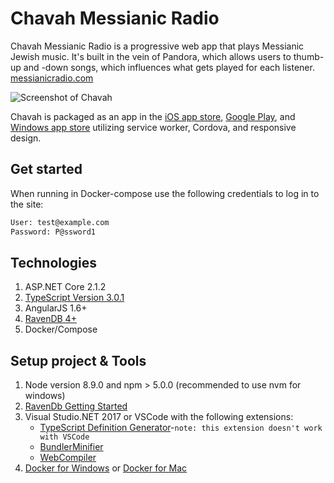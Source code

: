 # Chavah Messianic Radio

Chavah Messianic Radio is a progressive web app that plays Messianic Jewish music. It's built in the vein of Pandora, which allows users to thumb-up and -down songs, which influences what gets played for each listener.
[messianicradio.com](https://messianicradio.com)

![Screenshot of Chavah](https://chavah.b-cdn.net/chavah-github.jpg "Chavah Screenshot")

Chavah is packaged as an app in the [iOS app store](https://itunes.apple.com/us/app/chavah-messianic-radio/id1361894819?platform=ipad&preserveScrollPosition=true), [Google Play](https://play.google.com/store/apps/details?id=com.messianicradio&hl=en), and [Windows app store](https://www.microsoft.com/en-us/store/p/chavah/9nhkjb6lpptv) utilizing service worker, Cordova, and responsive design.

## Get started

When running in Docker-compose use the following credentials to log in to the site:

```cmd
User: test@example.com
Password: P@ssword1
```

## Technologies

1. ASP.NET Core 2.1.2
2. [TypeScript Version 3.0.1](http://download.microsoft.com/download/7/0/A/70A6AC0E-8934-4396-A43E-445059F430EA/3.0.1-TS-release-dev14update3-20180725.1/TypeScript_SDK.exe)
3. AngularJS 1.6+
4. [RavenDB 4+](https://ravendb.net)
5. Docker/Compose

## Setup project & Tools

1. Node version 8.9.0 and npm > 5.0.0 (recommended to use nvm for windows)
2. [RavenDb Getting Started](https://ravendb.net/docs/article-page/3.5/csharp/start/getting-started)
3. Visual Studio.NET 2017 or VSCode with the following extensions:
    - [TypeScript Definition Generator](https://marketplace.visualstudio.com/items?itemName=MadsKristensen.TypeScriptDefinitionGenerator)-`note: this extension doesn't work with VSCode`
    - [BundlerMinifier](https://github.com/madskristensen/BundlerMinifier)
    - [WebCompiler](https://github.com/madskristensen/WebCompiler)
4. [Docker for Windows](https://docs.docker.com/docker-for-windows/release-notes/) or  [Docker for Mac](https://docs.docker.com/docker-for-mac/install/)
